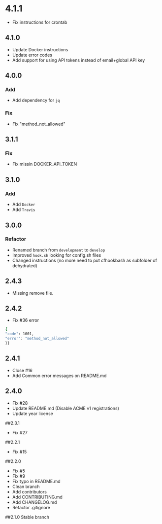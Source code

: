 # 4.1.1
+ Fix instructions for crontab

## 4.1.0
+ Update Docker instructions
+ Update error codes
+ Add support for using API tokens instead of email+global API key

## 4.0.0

### Add
+ Add dependency for `jq`

### Fix
+ Fix "method_not_allowed"

## 3.1.1

### Fix
+ Fix missin DOCKER_API_TOKEN

## 3.1.0

### Add
+ Add `Docker`
+ Add `Travis`

## 3.0.0

### Refactor
+ Renamed branch from `development` to `develop`
+ Improved `hook.sh` looking for config.sh files
+ Changed instructions (no more need to put cfhookbash as subfolder of dehydrated)

## 2.4.3
+ Missing remove file.

## 2.4.2
+ Fix #36 error
```bash
{
"code": 1001,
"error": "method_not_allowed"
}}
```

## 2.4.1
+ Close #16
+ Add Common error messages on README.md

## 2.4.0
+ Fix #28
+ Update README.md (Disable ACME v1 registrations)
+ Update year license

##2.3.1
+ Fix #27

##2.2.1
+ Fix #15

##2.2.0
+ Fix #5
+ Fix #9
+ Fix typo in README.md
+ Clean branch
+ Add contributors
+ Add CONTRIBUTING.md
+ Add CHANGELOG.md
+ Refactor .gitignore

##2.1.0
Stable branch

